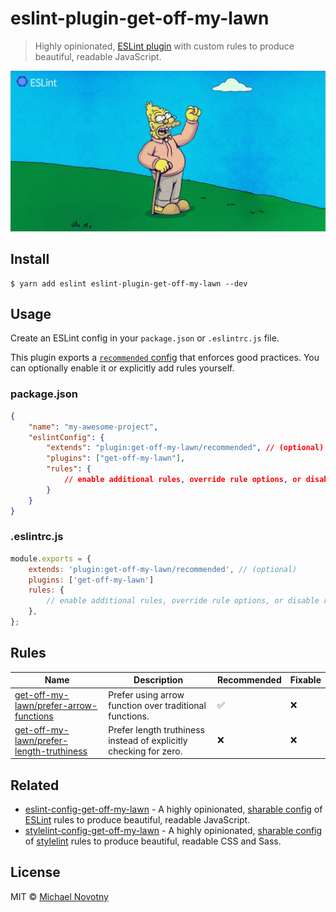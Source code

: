 # eslint-plugin-get-off-my-lawn

> Highly opinionated, [ESLint plugin](https://eslint.org/docs/developer-guide/working-with-plugins) with custom rules to produce beautiful, readable JavaScript.

![eslint-plugin-get-off-my-lawn](.github/logo.jpg)

## Install

```
$ yarn add eslint eslint-plugin-get-off-my-lawn --dev
```

## Usage

Create an ESLint config in your `package.json` or `.eslintrc.js` file.

This plugin exports a [`recommended` config](index.js) that enforces good practices. You can optionally enable it or explicitly add rules yourself.

### package.json

```json
{
    "name": "my-awesome-project",
    "eslintConfig": {
        "extends": "plugin:get-off-my-lawn/recommended", // (optional)
        "plugins": ["get-off-my-lawn"],
        "rules": {
            // enable additional rules, override rule options, or disable rules
        }
    }
}
```

### .eslintrc.js

```js
module.exports = {
    extends: 'plugin:get-off-my-lawn/recommended', // (optional)
    plugins: ['get-off-my-lawn']
    rules: {
        // enable additional rules, override rule options, or disable rules
    },
};
```

## Rules

| Name                                                                            | Description                                                       | Recommended | Fixable |
| ------------------------------------------------------------------------------- | ----------------------------------------------------------------- | ----------- | ------- |
| [get-off-my-lawn/prefer-arrow-functions](docs/rules/prefer-arrow-functions)     | Prefer using arrow function over traditional functions.           | ✅          | ❌      |
| [get-off-my-lawn/prefer-length-truthiness](docs/rules/prefer-length-truthiness) | Prefer length truthiness instead of explicitly checking for zero. | ❌          | ❌      |

## Related

-   [eslint-config-get-off-my-lawn](https://www.npmjs.com/package/eslint-config-get-off-my-lawn) - A highly opinionated, [sharable config](http://eslint.org/docs/developer-guide/shareable-configs.html) of [ESLint](http://eslint.org) rules to produce beautiful, readable JavaScript.
-   [stylelint-config-get-off-my-lawn](https://www.npmjs.com/package/stylelint-config-get-off-my-lawn) - A highly opinionated, [sharable config](https://github.com/stylelint/stylelint/blob/master/docs/user-guide/configuration.md#extends) of [stylelint](http://stylelint.io) rules to produce beautiful, readable CSS and Sass.

## License

MIT © [Michael Novotny](https://manovotny.com)
